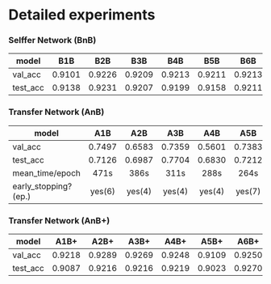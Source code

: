 # Detailed experiments

### Selffer Network (BnB)

| model    |   B1B  |   B2B  |   B3B  |   B4B  |   B5B  |   B6B  |   B7B  |   B8B  |   B9B  |  B10B  |  B11B  |  B12B  |  B13B  |
|----------|:------:|:------:|:------:|:------:|:------:|:------:|:------:|:------:|:------:|:------:|:------:|:------:|:------:|
| val_acc  | 0.9101 | 0.9226 | 0.9209 | 0.9213 | 0.9211 | 0.9213 | 0.9206 | 0.9209 | 0.9105 | 0.9129 | 0.9165 | 0.9166 | 0.9145 |
| test_acc | 0.9138 | 0.9231 | 0.9207 | 0.9199 | 0.9158 | 0.9211 | 0.9248 | 0.9260 | 0.9062 | 0.9106 | 0.9138 | 0.9133 | 0.9150 |

### Transfer Network (AnB)

| model | A1B | A2B | A3B | A4B | A5B | A6B | A7B | A8B | A9B | A10B | A11B | A12B | A13B |
|----------------------|:------:|:------:|:------:|:------:|:------:|:------:|:------:|:------:|:------:|:------:|:------:|:------:|:------:|
| val_acc | 0.7497 | 0.6583 | 0.7359 | 0.5601 | 0.7383 | 0.7221 | 0.7477 | 0.7375 | 0.7618 | 0.7769 | 0.7073 | 0.7445 | 0.5934 |
| test_acc | 0.7126 | 0.6987 | 0.7704 | 0.6830 | 0.7212 | 0.7816 | 0.7080 | 0.7398 | 0.7650 | 0.7709 | 0.6189 | 0.7241 | 0.4676 |
| mean_time/epoch | 471s | 386s | 311s | 288s | 264s | 249s | 250s | 233s | 205s | 188s | 182s | 177s | 149s |
| early_stopping?(ep.) | yes(6) | yes(4) | yes(4) | yes(4) | yes(7) | yes(6) | yes(6) | yes(5) | yes(4) | yes(7) | yes(5) | yes(4) | yes(6) |

### Transfer Network (AnB+)

| model    |  A1B+  |  A2B+  |  A3B+  |  A4B+  |  A5B+  |  A6B+  |  A7B+  |  A8B+  |  A9B+  |  A10B+ |  A11B+ |  A12B+ |  A13B+ |
|----------|:------:|:------:|:------:|:------:|:------:|:------:|:------:|:------:|:------:|:------:|:------:|:------:|:------:|
| val_acc  | 0.9218 | 0.9289 | 0.9269 | 0.9248 | 0.9109 | 0.9250 | 0.9246 | 0.9307 | 0.9238 | 0.9332 | 0.9279 | 0.9223 | 0.9339 |
| test_acc | 0.9087 | 0.9216 | 0.9216 | 0.9219 | 0.9023 | 0.9270 | 0.9260 | 0.9253 | 0.9243 | 0.9312 | 0.9312 | 0.9194 | 0.9309 |
